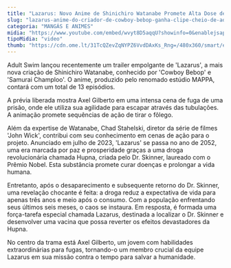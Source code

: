 ```yaml
---
title: "Lazarus: Novo Anime de Shinichiro Watanabe Promete Alta Dose de Ação"
slug: "lazarus-anime-do-criador-de-cowboy-bebop-ganha-clipe-cheio-de-ao"
categoria: "MANGÁS E ANIMES"
midia: "https://www.youtube.com/embed/wvyt8D5aqqU?showinfo=0&enablejsapi=1"
tipoMidia: "video"
thumb: "https://cdn.ome.lt/31TcQZevZqNYPZ6VvdDAxKs_Rng=/480x360/smart/extras/conteudos/Design_sem_nome_-_2025-03-25T194838.828.png"
---
```


Adult Swim lançou recentemente um trailer empolgante de 'Lazarus', a mais nova criação de Shinichiro Watanabe, conhecido por 'Cowboy Bebop' e 'Samurai Champloo'. O anime, produzido pelo renomado estúdio MAPPA, contará com um total de 13 episódios.

A prévia liberada mostra Axel Gilberto em uma intensa cena de fuga de uma prisão, onde ele utiliza sua agilidade para escapar através das tubulações. A animação promete sequências de ação de tirar o fôlego.

Além da expertise de Watanabe, Chad Stahelski, diretor da série de filmes 'John Wick', contribui com seu conhecimento em cenas de ação para o projeto. Anunciado em julho de 2023, 'Lazarus' se passa no ano de 2052, uma era marcada por paz e prosperidade graças a uma droga revolucionária chamada Hupna, criada pelo Dr. Skinner, laureado com o Prêmio Nobel. Esta substância promete curar doenças e prolongar a vida humana.

Entretanto, após o desaparecimento e subsequente retorno do Dr. Skinner, uma revelação chocante é feita: a droga reduz a expectativa de vida para apenas três anos e meio após o consumo. Com a população enfrentando seus últimos seis meses, o caos se instaura. Em resposta, é formada uma força-tarefa especial chamada Lazarus, destinada a localizar o Dr. Skinner e desenvolver uma vacina que possa reverter os efeitos devastadores da Hupna.

No centro da trama está Axel Gilberto, um jovem com habilidades extraordinárias para fugas, tornando-o um membro crucial da equipe Lazarus em sua missão contra o tempo para salvar a humanidade.